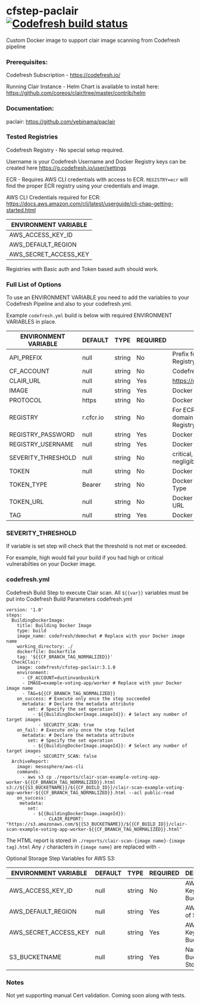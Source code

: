 # cfstep-paclair [![Codefresh build status]( https://g.codefresh.io/api/badges/pipeline/codefresh-inc/codefresh-contrib%2Fcfstep-paclair%2Fcfstep-paclair?branch=master&type=cf-1)]( https://g.codefresh.io/repositories/codefresh-contrib/cfstep-paclair/builds?filter=trigger:build;branch:master;service:5bbe7af8a3686e081e4e1b91~cfstep-paclair)

Custom Docker image to support clair image scanning from Codefresh pipeline

### Prerequisites:

Codefresh Subscription - https://codefresh.io/

Running Clair Instance -
Helm Chart is available to install here: https://github.com/coreos/clair/tree/master/contrib/helm

### Documentation:

paclair: https://github.com/yebinama/paclair

### Tested Registries

Codefresh Registry - No special setup required.

Username is your Codefresh Username and Docker Registry keys can be created here https://g.codefresh.io/user/settings

ECR - Requires AWS CLI credentials with access to ECR.
`REGISTRY=ecr` will find the proper ECR registry using your credentials and image.

AWS CLI Credentials required for ECR:
https://docs.aws.amazon.com/cli/latest/userguide/cli-chap-getting-started.html

| ENVIRONMENT VARIABLE |
| --------------------- |
| AWS_ACCESS_KEY_ID |
| AWS_DEFAULT_REGION |
| AWS_SECRET_ACCESS_KEY |

Registries with Basic auth and Token based auth should work.

### Full List of Options

To use an ENVIRONMENT VARIABLE you need to add the variables to your Codefresh Pipeline and also to your codefresh.yml.

Example `codefresh.yml` build is below with required ENVIRONMENT VARIABLES in place.

| ENVIRONMENT VARIABLE | DEFAULT | TYPE | REQUIRED | DESCRIPTION |
|----------------------------|----------|---------|----------|---------------------------------------------------------------------------------------------------------------------------------|
| API_PREFIX | null | string | No | Prefix for API to Docker Registry |
| CF_ACCOUNT | null | string | No | Codefresh Account Name |
| CLAIR_URL | null | string | Yes | https://clair.domain.com:6060 |
| IMAGE | null | string | Yes | Docker Image Name |
| PROTOCOL | https | string | No | Docker Registry Protocol |
| REGISTRY | r.cfcr.io | string | No | For ECR use `ecr` else use domain name for Docker Registry |
| REGISTRY_PASSWORD | null | string | Yes | Docker Registry Password |
| REGISTRY_USERNAME | null | string | Yes | Docker Registry Username |
| SEVERITY_THRESHOLD | null | string | No | critical, high, medium, low, negligible, unknown |
| TOKEN | null | string | No | Docker Registry Auth Token |
| TOKEN_TYPE | Bearer | string | No | Docker Registry Auth Token Type |
| TOKEN_URL | null | string | No | Docker Registry Auth Token URL |
| TAG | null | string | Yes | Docker Image Tag |

### SEVERITY_THRESHOLD

If variable is set step will check that the threshold is not met or exceeded.  

For example, high would fail your build if you had high or critical vulnerabilties on your Docker image.

### codefresh.yml

Codefresh Build Step to execute Clair scan.
All `${{var}}` variables must be put into Codefresh Build Parameters
codefresh.yml

``` console
version: '1.0'
steps:
  BuildingDockerImage:
    title: Building Docker Image
    type: build
    image_name: codefresh/demochat # Replace with your Docker image name
    working_directory: ./
    dockerfile: Dockerfile
    tag: '${{CF_BRANCH_TAG_NORMALIZED}}'
  CheckClair:
    image: codefresh/cfstep-paclair:3.1.0
    environment:
      - CF_ACCOUNT=dustinvanbuskirk
      - IMAGE=example-voting-app/worker # Replace with your Docker image name
      - TAG=${{CF_BRANCH_TAG_NORMALIZED}}
    on_success: # Execute only once the step succeeded
      metadata: # Declare the metadata attribute
        set: # Specify the set operation
          - ${{BuildingDockerImage.imageId}}: # Select any number of target images
            - SECURITY_SCAN: true
    on_fail: # Execute only once the step failed
      metadata: # Declare the metadata attribute
        set: # Specify the set operation
          - ${{BuildingDockerImage.imageId}}: # Select any number of target images
            - SECURITY_SCAN: false
  ArchiveReport:
    image: mesosphere/aws-cli
    commands:
      - aws s3 cp ./reports/clair-scan-example-voting-app-worker-${{CF_BRANCH_TAG_NORMALIZED}}.html s3://${{S3_BUCKETNAME}}/${{CF_BUILD_ID}}/clair-scan-example-voting-app-worker-${{CF_BRANCH_TAG_NORMALIZED}}.html --acl public-read
    on_success:
     metadata:
        set:
          - ${{BuildingDockerImage.imageId}}:
              - CLAIR_REPORT: "https://s3.amazonaws.com/${{S3_BUCKETNAME}}/${{CF_BUILD_ID}}/clair-scan-example-voting-app-worker-${{CF_BRANCH_TAG_NORMALIZED}}.html"
```

The HTML report is stored in `./reports/clair-scan-{image name}-{image tag}.html`
Any `/` characters in `{image name}` are replaced with `-`

Optional Storage Step Variables for AWS S3:

| ENVIRONMENT VARIABLE | DEFAULT | TYPE | REQUIRED | DESCRIPTION |
|----------------------------|----------|---------|----------|---------------------------------------------------------------------------------------------------------------------------------|
| AWS_ACCESS_KEY_ID | null | string | No | AWS Access Key of S3 Bucket |
| AWS_DEFAULT_REGION | null | string | Yes | AWS Region of S3 Bucket |
| AWS_SECRET_ACCESS_KEY | null | string | Yes | AWS Secret Key of S3 Bucket |
| S3_BUCKETNAME | null | string | Yes | Name of S3 Bucket to Store Reports |

### Notes

Not yet supporting manual Cert validation.  Coming soon along with tests.
